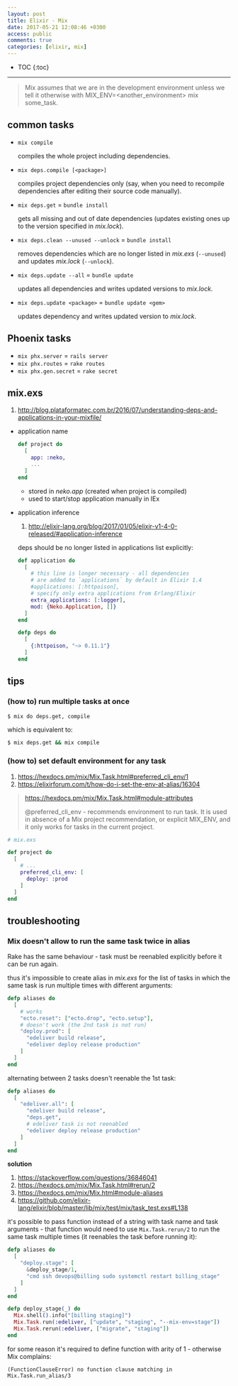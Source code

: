 ```yaml
---
layout: post
title: Elixir - Mix
date: 2017-05-21 12:08:46 +0300
access: public
comments: true
categories: [elixir, mix]
---
```


<!-- more -->

<!-- prettier-ignore -->
* TOC
{:toc}
<hr>

> Mix assumes that we are in the development environment unless we tell it
> otherwise with MIX_ENV=<another_environment> mix some_task.

common tasks
------------

- `mix compile`

  compiles the whole project including dependencies.

- `mix deps.compile [<package>]`

  compiles project dependencies only (say, when you need to
  recompile dependencies after editing their source code manually).

- `mix deps.get` = `bundle install`

  gets all missing and out of date dependencies
  (updates existing ones up to the version specified in _mix.lock_).

- `mix deps.clean --unused --unlock` = `bundle install`

  removes dependencies which are no longer listed in _mix.exs_
  (`--unused`) and updates _mix.lock_ (`--unlock`).

- `mix deps.update --all` = `bundle update`

  updates all dependencies and writes updated versions to _mix.lock_.

- `mix deps.update <package>` = `bundle update <gem>`

  updates dependency and writes updated version to _mix.lock_.

Phoenix tasks
-------------

- `mix phx.server` = `rails server`
- `mix phx.routes` = `rake routes`
- `mix phx.gen.secret` = `rake secret`

mix.exs
-------

1. <http://blog.plataformatec.com.br/2016/07/understanding-deps-and-applications-in-your-mixfile/>

- application name

  ```elixir
  def project do
    [
      app: :neko,
      ...
    ]
  end
  ```

  - stored in _neko.app_ (created when project is compiled)
  - used to start/stop application manually in IEx

- application inference

  1. <http://elixir-lang.org/blog/2017/01/05/elixir-v1-4-0-released/#application-inference>

  deps should be no longer listed in applications list explicitly:

  ```elixir
  def application do
    [
      # this line is longer necessary - all dependencies
      # are added to `applications` by default in Elixir 1.4
      #applications: [:httpoison],
      # specify only extra applications from Erlang/Elixir
      extra_applications: [:logger],
      mod: {Neko.Application, []}
    ]
  end

  defp deps do
    [
      {:httpoison, "~> 0.11.1"}
    ]
  end
  ```

tips
----

### (how to) run multiple tasks at once

```sh
$ mix do deps.get, compile
```

which is equivalent to:

```sh
$ mix deps.get && mix compile
```

### (how to) set default environment for any task

1. <https://hexdocs.pm/mix/Mix.Task.html#preferred_cli_env/1>
2. <https://elixirforum.com/t/how-do-i-set-the-env-at-alias/16304>

> <https://hexdocs.pm/mix/Mix.Task.html#module-attributes>
>
> @preferred_cli_env - recommends environment to run task. It is used
> in absence of a Mix project recommendation, or explicit MIX_ENV, and
> it only works for tasks in the current project.

```elixir
# mix.exs

def project do
  [
    # ...
    preferred_cli_env: [
      deploy: :prod
    ]
  ]
end
```

troubleshooting
---------------

### Mix doesn't allow to run the same task twice in alias

Rake has the same behaviour - task must be reenabled explicitly
before it can be run again.

thus it's impossible to create alias in _mix.exs_ for the list of tasks
in which the same task is run multiple times with different arguments:

```elixir
defp aliases do
  [
    # works
    "ecto.reset": ["ecto.drop", "ecto.setup"],
    # doesn't work (the 2nd task is not run)
    "deploy.prod": [
      "edeliver build release",
      "edeliver deploy release production"
    ]
  ]
end
```

alternating between 2 tasks doesn't reenable the 1st task:

```elixir
defp aliases do
  [
    "edeliver.all": [
      "edeliver build release",
      "deps.get",
      # edeliver task is not reenabled
      "edeliver deploy release production"
    ]
  ]
end
```

**solution**

1. <https://stackoverflow.com/questions/36846041>
2. <https://hexdocs.pm/mix/Mix.Task.html#rerun/2>
3. <https://hexdocs.pm/mix/Mix.html#module-aliases>
4. <https://github.com/elixir-lang/elixir/blob/master/lib/mix/test/mix/task_test.exs#L138>

it's possible to pass function instead of a string with task name and
task arguments - that function would need to use `Mix.Task.rerun/2` to
run the same task multiple times (it reenables the task before running it):

```elixir
defp aliases do
  [
    "deploy.stage": [
      &deploy_stage/1,
      "cmd ssh devops@billing sudo systemctl restart billing_stage"
    ]
  ]
end

defp deploy_stage(_) do
  Mix.shell().info("[billing staging]")
  Mix.Task.run(:edeliver, ["update", "staging", "--mix-env=stage"])
  Mix.Task.rerun(:edeliver, ["migrate", "staging"])
end
```

for some reason it's required to define function with arity of 1 -
otherwise Mix complains:

```
(FunctionClauseError) no function clause matching in Mix.Task.run_alias/3
```

